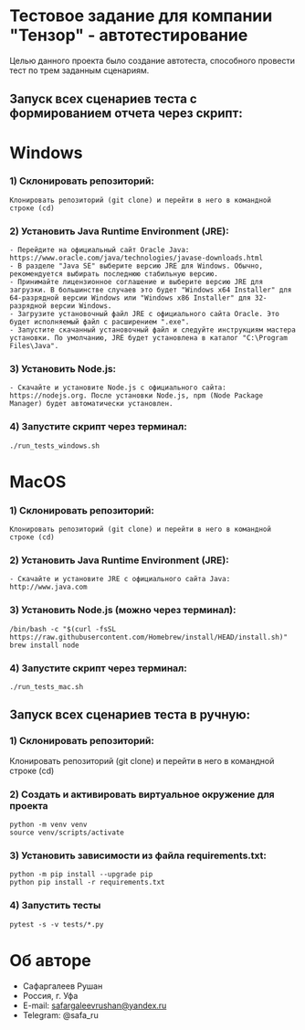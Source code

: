 # Тестовое задание для компании "Тензор" - автотестирование

Целью данного проекта было создание автотеста, способного провести тест по трем заданным сценариям.

## Запуск всех сценариев теста c формированием отчета через скрипт:
# Windows

### 1) Склонировать репозиторий:
```
Клонировать репозиторий (git clone) и перейти в него в командной строке (cd)
```

### 2) Установить Java Runtime Environment (JRE):
```
- Перейдите на официальный сайт Oracle Java: https://www.oracle.com/java/technologies/javase-downloads.html
- В разделе "Java SE" выберите версию JRE для Windows. Обычно, рекомендуется выбирать последнюю стабильную версию.
- Принимайте лицензионное соглашение и выберите версию JRE для загрузки. В большинстве случаев это будет "Windows x64 Installer" для 64-разрядной версии Windows или "Windows x86 Installer" для 32-разрядной версии Windows.
- Загрузите установочный файл JRE с официального сайта Oracle. Это будет исполняемый файл с расширением ".exe".
- Запустите скачанный установочный файл и следуйте инструкциям мастера установки. По умолчанию, JRE будет установлена в каталог "C:\Program Files\Java".
```
### 3) Установить Node.js:
```
- Скачайте и установите Node.js с официального сайта: https://nodejs.org. После установки Node.js, npm (Node Package Manager) будет автоматически установлен.
```
### 4) Запустите скрипт через терминал:
```
./run_tests_windows.sh
```

# MacOS

### 1) Склонировать репозиторий:
```
Клонировать репозиторий (git clone) и перейти в него в командной строке (cd)
```

### 2) Установить Java Runtime Environment (JRE):
```
- Скачайте и установите JRE с официального сайта Java: http://www.java.com
```
### 3) Установить Node.js (можно через терминал):
```
/bin/bash -c "$(curl -fsSL https://raw.githubusercontent.com/Homebrew/install/HEAD/install.sh)"
brew install node 
```
### 4) Запустите скрипт через терминал:
```
./run_tests_mac.sh
```

## Запуск всех сценариев теста в ручную:

### 1) Склонировать репозиторий:
Клонировать репозиторий (git clone) и перейти в него в командной строке (cd)

### 2) Создать и активировать виртуальное окружение для проекта
```
python -m venv venv
source venv/scripts/activate
```

### 3) Установить зависимости из файла requirements.txt:
```
python -m pip install --upgrade pip
python pip install -r requirements.txt
```

### 4) Запустить тесты
```
pytest -s -v tests/*.py
```


# Об авторе
- Сафаргалеев Рушан
- Россия, г. Уфа
- E-mail: safargaleevrushan@yandex.ru
- Telegram: @safa_ru
